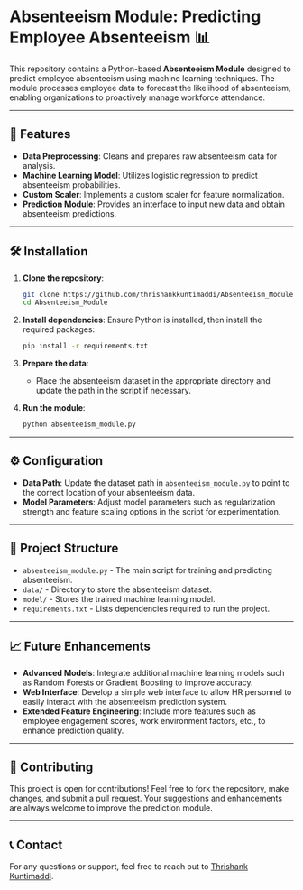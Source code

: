 # Absenteeism Module: Predicting Employee Absenteeism 📊

This repository contains a Python-based **Absenteeism Module** designed to predict employee absenteeism using machine learning techniques. The module processes employee data to forecast the likelihood of absenteeism, enabling organizations to proactively manage workforce attendance.

---

## 🔧 Features

- **Data Preprocessing**: Cleans and prepares raw absenteeism data for analysis.
- **Machine Learning Model**: Utilizes logistic regression to predict absenteeism probabilities.
- **Custom Scaler**: Implements a custom scaler for feature normalization.
- **Prediction Module**: Provides an interface to input new data and obtain absenteeism predictions.

---

## 🛠️ Installation

1. **Clone the repository**:
   ```bash
   git clone https://github.com/thrishankkuntimaddi/Absenteeism_Module.git
   cd Absenteeism_Module
   ```

2. **Install dependencies**:
   Ensure Python is installed, then install the required packages:
   ```bash
   pip install -r requirements.txt
   ```

3. **Prepare the data**:
   - Place the absenteeism dataset in the appropriate directory and update the path in the script if necessary.

4. **Run the module**:
   ```bash
   python absenteeism_module.py
   ```

---

## ⚙️ Configuration

- **Data Path**: Update the dataset path in `absenteeism_module.py` to point to the correct location of your absenteeism data.
- **Model Parameters**: Adjust model parameters such as regularization strength and feature scaling options in the script for experimentation.

---

## 📂 Project Structure

- `absenteeism_module.py` - The main script for training and predicting absenteeism.
- `data/` - Directory to store the absenteeism dataset.
- `model/` - Stores the trained machine learning model.
- `requirements.txt` - Lists dependencies required to run the project.

---

## 📈 Future Enhancements

- **Advanced Models**: Integrate additional machine learning models such as Random Forests or Gradient Boosting to improve accuracy.
- **Web Interface**: Develop a simple web interface to allow HR personnel to easily interact with the absenteeism prediction system.
- **Extended Feature Engineering**: Include more features such as employee engagement scores, work environment factors, etc., to enhance prediction quality.

---

## 🤝 Contributing

This project is open for contributions! Feel free to fork the repository, make changes, and submit a pull request. Your suggestions and enhancements are always welcome to improve the prediction module.

---

## 📞 Contact

For any questions or support, feel free to reach out to [Thrishank Kuntimaddi](https://github.com/thrishankkuntimaddi).
